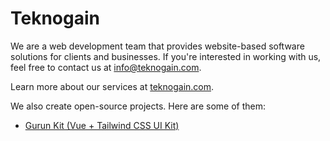 # Teknogain

We are a web development team that provides website-based software solutions for clients and businesses. If you're interested in working with us, feel free to contact us at [info@teknogain.com](mailto:info@teknogain.com).

Learn more about our services at [teknogain.com](https://teknogain.com).

We also create open-source projects. Here are some of them:

* [Gurun Kit (Vue + Tailwind CSS UI Kit)](https://gurunkit.teknogain.com)
